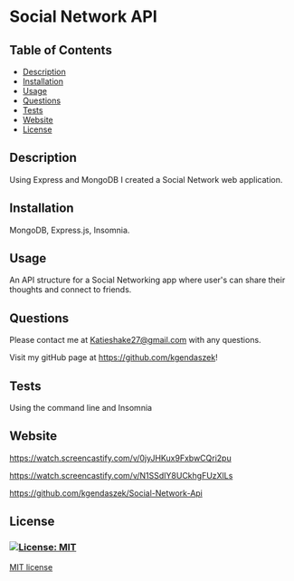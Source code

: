 # Social Network API
  ## **Table of Contents**
* [Description](#Description)
* [Installation](#Installation)
* [Usage](#Usage)
* [Questions](#Questions)
* [Tests](#Tests)
* [Website](#Website)
* [License](#License)

## **Description**
Using Express and MongoDB I created a Social Network web application.

## **Installation**
MongoDB, Express.js, Insomnia.

## **Usage**
An API structure for a Social Networking app where user's can share their thoughts and connect to friends.

## **Questions**
Please contact me at Katieshake27@gmail.com with any questions.

Visit my gitHub page at https://github.com/kgendaszek!

## **Tests**
Using the command line and Insomnia

## **Website**

https://watch.screencastify.com/v/0jyJHKux9FxbwCQri2pu


https://watch.screencastify.com/v/N1SSdIY8UCkhgFUzXlLs

https://github.com/kgendaszek/Social-Network-Api


## **License**
### [![License: MIT](https://img.shields.io/badge/License-MIT-yellow.svg)](https://opensource.org/licenses/MIT)

[MIT license](https://opensource.org/licenses/MIT)

